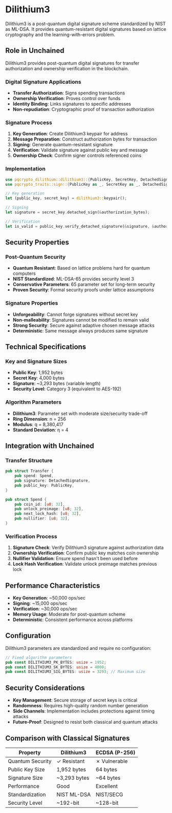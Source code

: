 # Dilithium3

Dilithium3 is a post-quantum digital signature scheme standardized by NIST as ML-DSA. It provides quantum-resistant digital signatures based on lattice cryptography and the learning-with-errors problem.

## Role in Unchained

Dilithium3 provides post-quantum digital signatures for transfer authorization and ownership verification in the blockchain.

### Digital Signature Applications
- **Transfer Authorization**: Signs spending transactions
- **Ownership Verification**: Proves control over funds
- **Identity Binding**: Links signatures to specific addresses
- **Non-repudiation**: Cryptographic proof of transaction authorization

### Signature Process

1. **Key Generation**: Create Dilithium3 keypair for address
2. **Message Preparation**: Construct authorization bytes for transaction
3. **Signing**: Generate quantum-resistant signature
4. **Verification**: Validate signature against public key and message
5. **Ownership Check**: Confirm signer controls referenced coins

### Implementation

```rust
use pqcrypto_dilithium::dilithium3::{PublicKey, SecretKey, DetachedSignature};
use pqcrypto_traits::sign::{PublicKey as _, SecretKey as _, DetachedSignature as _};

// Key generation
let (public_key, secret_key) = dilithium3::keypair();

// Signing
let signature = secret_key.detached_sign(&authorization_bytes);

// Verification
let is_valid = public_key.verify_detached_signature(&signature, &authorization_bytes);
```

## Security Properties

### Post-Quantum Security
- **Quantum Resistant**: Based on lattice problems hard for quantum computers
- **NIST Standardized**: ML-DSA-65 provides security level 3
- **Conservative Parameters**: 65 parameter set for long-term security
- **Proven Security**: Formal security proofs under lattice assumptions

### Signature Properties
- **Unforgeability**: Cannot forge signatures without secret key
- **Non-malleability**: Signatures cannot be modified to remain valid
- **Strong Security**: Secure against adaptive chosen message attacks
- **Deterministic**: Same message always produces same signature

## Technical Specifications

### Key and Signature Sizes
- **Public Key**: 1,952 bytes
- **Secret Key**: 4,000 bytes  
- **Signature**: ~3,293 bytes (variable length)
- **Security Level**: Category 3 (equivalent to AES-192)

### Algorithm Parameters
- **Dilithium3**: Parameter set with moderate size/security trade-off
- **Ring Dimension**: n = 256
- **Modulus**: q = 8,380,417
- **Standard Deviation**: η = 4

## Integration with Unchained

### Transfer Structure
```rust
pub struct Transfer {
    pub spend: Spend,
    pub signature: DetachedSignature,
    pub public_key: PublicKey,
}

pub struct Spend {
    pub coin_id: [u8; 32],
    pub unlock_preimage: [u8; 32],
    pub next_lock_hash: [u8; 32],
    pub nullifier: [u8; 32],
}
```

### Verification Process
1. **Signature Check**: Verify Dilithium3 signature against authorization data
2. **Ownership Verification**: Confirm public key matches coin ownership
3. **Nullifier Validation**: Ensure spend hasn't been used before
4. **Lock Hash Verification**: Validate unlock preimage matches previous lock

## Performance Characteristics

- **Key Generation**: ~50,000 ops/sec
- **Signing**: ~15,000 ops/sec
- **Verification**: ~30,000 ops/sec
- **Memory Usage**: Moderate for post-quantum scheme
- **Deterministic**: Consistent performance across platforms

## Configuration

Dilithium3 parameters are standardized and require no configuration:

```rust
// Fixed algorithm parameters
pub const DILITHIUM3_PK_BYTES: usize = 1952;
pub const DILITHIUM3_SK_BYTES: usize = 4000;
pub const DILITHIUM3_SIG_BYTES: usize = 3293; // Maximum size
```

## Security Considerations

- **Key Management**: Secure storage of secret keys is critical
- **Randomness**: Requires high-quality random number generation
- **Side Channels**: Implementation includes protections against timing attacks
- **Future-Proof**: Designed to resist both classical and quantum attacks

## Comparison with Classical Signatures

| Property | Dilithium3 | ECDSA (P-256) |
|----------|------------|---------------|
| Quantum Security | ✓ Resistant | ✗ Vulnerable |
| Public Key Size | 1,952 bytes | 64 bytes |
| Signature Size | ~3,293 bytes | ~64 bytes |
| Performance | Good | Excellent |
| Standardization | NIST ML-DSA | NIST/SECG |
| Security Level | ~192-bit | ~128-bit |
